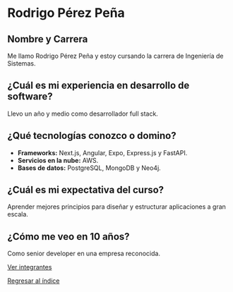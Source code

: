 # Rodrigo Pérez Peña

## Nombre y Carrera
Me llamo Rodrigo Pérez Peña y estoy cursando la carrera de Ingeniería de Sistemas.

## ¿Cuál es mi experiencia en desarrollo de software?
Llevo un año y medio como desarrollador full stack.

## ¿Qué tecnologías conozco o domino?
- **Frameworks:** Next.js, Angular, Expo, Express.js y FastAPI.
- **Servicios en la nube:** AWS.
- **Bases de datos:** PostgreSQL, MongoDB y Neo4j.

## ¿Cuál es mi expectativa del curso?
Aprender mejores principios para diseñar y estructurar aplicaciones a gran escala.

## ¿Cómo me veo en 10 años?
Como senior developer en una empresa reconocida.

[Ver integrantes](../integrantes.md)

[Regresar al índice](../../proyecto.md)
